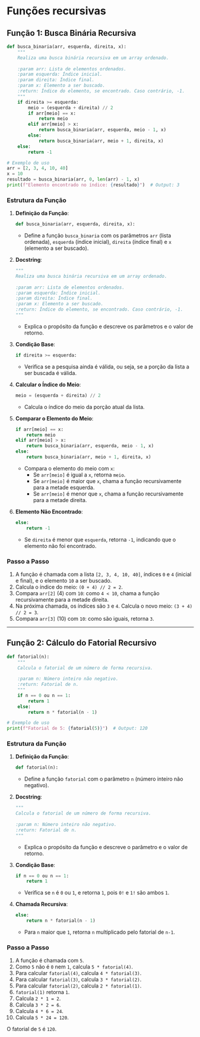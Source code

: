 # Funções recursivas

## Função 1: Busca Binária Recursiva

```python
def busca_binaria(arr, esquerda, direita, x):
    """
    Realiza uma busca binária recursiva em um array ordenado.
    
    :param arr: Lista de elementos ordenados.
    :param esquerda: Índice inicial.
    :param direita: Índice final.
    :param x: Elemento a ser buscado.
    :return: Índice do elemento, se encontrado. Caso contrário, -1.
    """
    if direita >= esquerda:
        meio = (esquerda + direita) // 2
        if arr[meio] == x:
            return meio
        elif arr[meio] > x:
            return busca_binaria(arr, esquerda, meio - 1, x)
        else:
            return busca_binaria(arr, meio + 1, direita, x)
    else:
        return -1

# Exemplo de uso
arr = [2, 3, 4, 10, 40]
x = 10
resultado = busca_binaria(arr, 0, len(arr) - 1, x)
print(f"Elemento encontrado no índice: {resultado}")  # Output: 3
```

### Estrutura da Função

1. **Definição da Função**:
   ```python
   def busca_binaria(arr, esquerda, direita, x):
   ```
   - Define a função `busca_binaria` com os parâmetros `arr` (lista ordenada), `esquerda` (índice inicial), `direita` (índice final) e `x` (elemento a ser buscado).

2. **Docstring**:
   ```python
   """
   Realiza uma busca binária recursiva em um array ordenado.
    
   :param arr: Lista de elementos ordenados.
   :param esquerda: Índice inicial.
   :param direita: Índice final.
   :param x: Elemento a ser buscado.
   :return: Índice do elemento, se encontrado. Caso contrário, -1.
   """
   ```
   - Explica o propósito da função e descreve os parâmetros e o valor de retorno.

3. **Condição Base**:
   ```python
   if direita >= esquerda:
   ```
   - Verifica se a pesquisa ainda é válida, ou seja, se a porção da lista a ser buscada é válida.

4. **Calcular o Índice do Meio**:
   ```python
   meio = (esquerda + direita) // 2
   ```
   - Calcula o índice do meio da porção atual da lista.

5. **Comparar o Elemento do Meio**:
   ```python
   if arr[meio] == x:
       return meio
   elif arr[meio] > x:
       return busca_binaria(arr, esquerda, meio - 1, x)
   else:
       return busca_binaria(arr, meio + 1, direita, x)
   ```
   - Compara o elemento do meio com `x`:
     - Se `arr[meio]` é igual a `x`, retorna `meio`.
     - Se `arr[meio]` é maior que `x`, chama a função recursivamente para a metade esquerda.
     - Se `arr[meio]` é menor que `x`, chama a função recursivamente para a metade direita.

6. **Elemento Não Encontrado**:
   ```python
   else:
       return -1
   ```
   - Se `direita` é menor que `esquerda`, retorna `-1`, indicando que o elemento não foi encontrado.

### Passo a Passo

1. A função é chamada com a lista `[2, 3, 4, 10, 40]`, índices `0` e `4` (inicial e final), e o elemento `10` a ser buscado.
2. Calcula o índice do meio: `(0 + 4) // 2 = 2`.
3. Compara `arr[2]` (4) com `10`: como `4 < 10`, chama a função recursivamente para a metade direita.
4. Na próxima chamada, os índices são `3` e `4`. Calcula o novo meio: `(3 + 4) // 2 = 3`.
5. Compara `arr[3]` (10) com `10`: como são iguais, retorna `3`.

---

## Função 2: Cálculo do Fatorial Recursivo

```python
def fatorial(n):
    """
    Calcula o fatorial de um número de forma recursiva.
    
    :param n: Número inteiro não negativo.
    :return: Fatorial de n.
    """
    if n == 0 ou n == 1:
        return 1
    else:
        return n * fatorial(n - 1)

# Exemplo de uso
print(f"Fatorial de 5: {fatorial(5)}")  # Output: 120
```

### Estrutura da Função

1. **Definição da Função**:
   ```python
   def fatorial(n):
   ```
   - Define a função `fatorial` com o parâmetro `n` (número inteiro não negativo).

2. **Docstring**:
   ```python
   """
   Calcula o fatorial de um número de forma recursiva.
    
   :param n: Número inteiro não negativo.
   :return: Fatorial de n.
   """
   ```
   - Explica o propósito da função e descreve o parâmetro e o valor de retorno.

3. **Condição Base**:
   ```python
   if n == 0 ou n == 1:
       return 1
   ```
   - Verifica se `n` é `0` ou `1`, e retorna `1`, pois `0!` e `1!` são ambos `1`.

4. **Chamada Recursiva**:
   ```python
   else:
       return n * fatorial(n - 1)
   ```
   - Para `n` maior que `1`, retorna `n` multiplicado pelo fatorial de `n-1`.

### Passo a Passo

1. A função é chamada com `5`.
2. Como `5` não é `0` nem `1`, calcula `5 * fatorial(4)`.
3. Para calcular `fatorial(4)`, calcula `4 * fatorial(3)`.
4. Para calcular `fatorial(3)`, calcula `3 * fatorial(2)`.
5. Para calcular `fatorial(2)`, calcula `2 * fatorial(1)`.
6. `fatorial(1)` retorna `1`.
7. Calcula `2 * 1 = 2`.
8. Calcula `3 * 2 = 6`.
9. Calcula `4 * 6 = 24`.
10. Calcula `5 * 24 = 120`.

O fatorial de `5` é `120`.